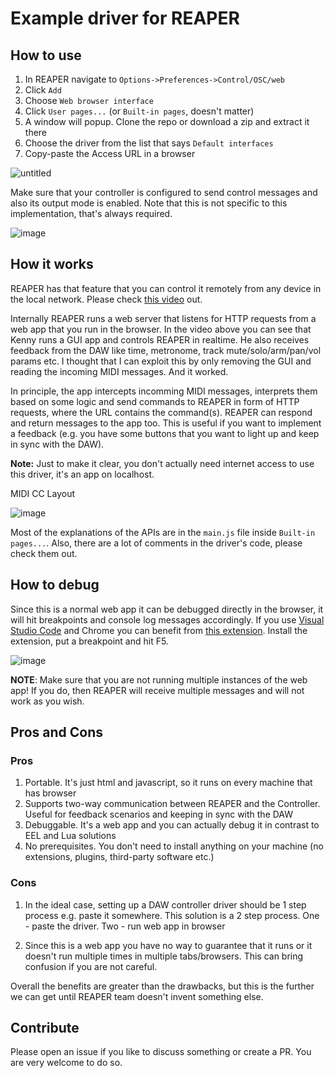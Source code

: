 # Example driver for REAPER

## How to use

1. In REAPER navigate to `Options->Preferences->Control/OSC/web`
2. Click `Add`
3. Choose `Web browser interface`
4. Click `User pages...` (or `Built-in pages`, doesn't matter)
5. A window will popup. Clone the repo or download a zip and extract it there
6. Choose the driver from the list that says `Default interfaces`
7. Copy-paste the Access URL in a browser

![untitled](https://user-images.githubusercontent.com/3126733/50609072-5185ee00-0ed7-11e9-8fbb-d74e979a3410.png)

Make sure that your controller is configured to send control messages and also its output mode is enabled. Note that this is not specific
to this implementation, that's always required.

![image](https://user-images.githubusercontent.com/3126733/50609231-bf321a00-0ed7-11e9-9d2c-e1e896aad763.png)

## How it works

REAPER has that feature that you can control it remotely from any device in the local network.
Please check [this video](https://youtu.be/CkMAj8CpvIU) out.

Internally REAPER runs a web server that listens for HTTP requests from a web app that you run in the browser. In the video above you can see that Kenny
runs a GUI app and controls REAPER in realtime. He also receives feedback from the DAW like time, metronome, track mute/solo/arm/pan/vol params etc.
I thought that I can exploit this by only removing the GUI and reading the incoming MIDI messages. And it worked.

In principle, the app intercepts incomming MIDI messages, interprets them based on some logic and send commands to REAPER in form of
HTTP requests, where the URL contains the command(s). REAPER can respond and return messages to the app too. This is useful if you want
to implement a feedback (e.g. you have some buttons that you want to light up and keep in sync with the DAW).

**Note:** Just to make it clear, you don't actually need internet access to use this driver, it's an app on localhost.

MIDI CC Layout

![image](https://user-images.githubusercontent.com/3126733/50611921-de817500-0ee0-11e9-8916-f65bf7f9c52a.png)

Most of the explanations of the APIs are in the `main.js` file inside `Built-in pages...`. Also, there are a lot of comments in the driver's code, please check them out.

## How to debug

Since this is a normal web app it can be debugged directly in the browser, it will hit breakpoints and console log messages accordingly.
If you use [Visual Studio Code](https://code.visualstudio.com/) and Chrome you can benefit from
[this extension](https://code.visualstudio.com/blogs/2016/02/23/introducing-chrome-debugger-for-vs-code). Install the extension, put a breakpoint and hit F5.

![image](https://user-images.githubusercontent.com/3126733/50612097-839c4d80-0ee1-11e9-90c5-7dd54fb970ce.png)

**NOTE**: Make sure that you are not running multiple instances of the web app! If you do, then REAPER will receive multiple messages and will not work as you wish.

## Pros and Cons

### Pros

1. Portable. It's just html and javascript, so it runs on every machine that has browser
2. Supports two-way communication between REAPER and the Controller. Useful for feedback scenarios and keeping in sync with the DAW
2. Debuggable. It's a web app and you can actually debug it in contrast to EEL and Lua solutions
3. No prerequisites. You don't need to install anything on your machine (no extensions, plugins, third-party software etc.)

### Cons

1. In the ideal case, setting up a DAW controller driver should be 1 step process e.g. paste it somewhere. This solution is a 2
step process. One - paste the driver. Two - run web app in browser

2. Since this is a web app you have no way to guarantee that it runs or it doesn't run multiple times in multiple tabs/browsers.
This can bring confusion if you are not careful.

Overall the benefits are greater than the drawbacks, but this is the further we can get until REAPER team doesn't invent something else.

## Contribute

Please open an issue if you like to discuss something or create a PR. You are very welcome to do so.